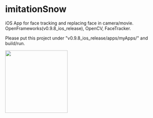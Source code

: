 # imitationSnow
iOS App for face tracking and replacing face in camera/movie.
OpenFrameworks(v0.9.8_ios_release), OpenCV, FaceTracker.

Please put this project under "v0.9.8_ios_release/apps/myApps/" and build/run.

<image width=200 src="https://github.com/RossSong/RossSong.github.io/blob/master/result.gif?raw=true"/>

